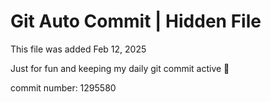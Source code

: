 # Git Auto Commit | Hidden File

This file was added Feb 12, 2025

Just for fun and keeping my daily git commit active 🤪

commit number: 1295580
